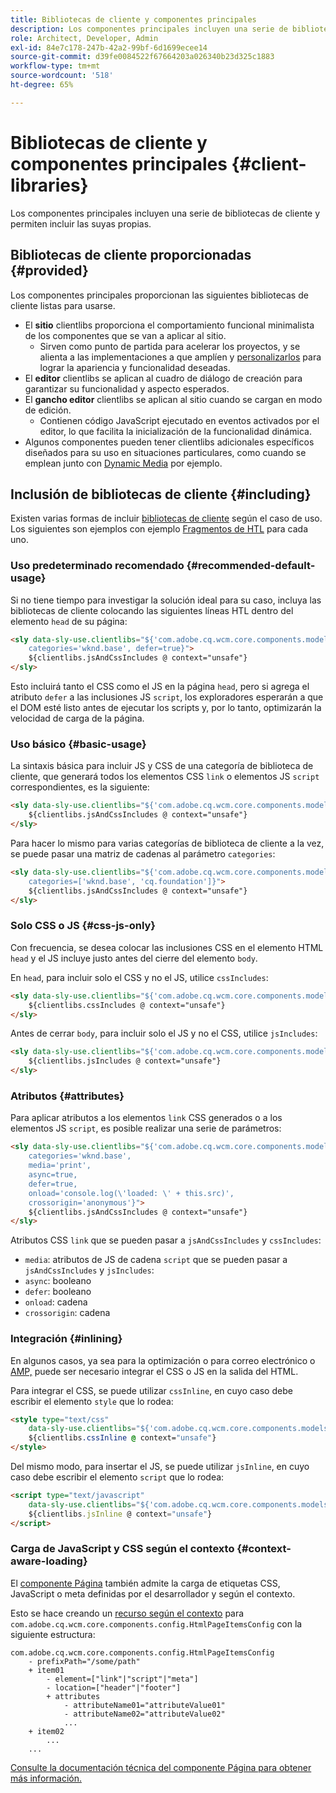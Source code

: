 ```yaml
---
title: Bibliotecas de cliente y componentes principales
description: Los componentes principales incluyen una serie de bibliotecas de cliente y permiten incluir las suyas propias.
role: Architect, Developer, Admin
exl-id: 84e7c178-247b-42a2-99bf-6d1699ecee14
source-git-commit: d39fe0084522f67664203a026340b23d325c1883
workflow-type: tm+mt
source-wordcount: '518'
ht-degree: 65%

---
```



# Bibliotecas de cliente y componentes principales {#client-libraries}

Los componentes principales incluyen una serie de bibliotecas de cliente y permiten incluir las suyas propias.

## Bibliotecas de cliente proporcionadas {#provided}

Los componentes principales proporcionan las siguientes bibliotecas de cliente listas para usarse.

* El **sitio** clientlibs proporciona el comportamiento funcional minimalista de los componentes que se van a aplicar al sitio.
   * Sirven como punto de partida para acelerar los proyectos, y se alienta a las implementaciones a que amplíen y [personalizarlos](/help/developing/customizing.md) para lograr la apariencia y funcionalidad deseadas.
* El **editor** clientlibs se aplican al cuadro de diálogo de creación para garantizar su funcionalidad y aspecto esperados.
* El **gancho editor** clientlibs se aplican al sitio cuando se cargan en modo de edición.
   * Contienen código JavaScript ejecutado en eventos activados por el editor, lo que facilita la inicialización de la funcionalidad dinámica.
* Algunos componentes pueden tener clientlibs adicionales específicos diseñados para su uso en situaciones particulares, como cuando se emplean junto con [Dynamic Media](/help/components/image.md#dynamic-media) por ejemplo.

## Inclusión de bibliotecas de cliente {#including}

Existen varias formas de incluir [bibliotecas de cliente](/help/developing/archetype/front-end.md#clientlibs) según el caso de uso. Los siguientes son ejemplos con ejemplo [Fragmentos de HTL](https://experienceleague.adobe.com/docs/experience-manager-htl/using/overview.html?lang=es) para cada uno.

### Uso predeterminado recomendado {#recommended-default-usage}

Si no tiene tiempo para investigar la solución ideal para su caso, incluya las bibliotecas de cliente colocando las siguientes líneas HTL dentro del elemento `head` de su página:

```html
<sly data-sly-use.clientlibs="${'com.adobe.cq.wcm.core.components.models.ClientLibraries' @
    categories='wknd.base', defer=true}">
    ${clientlibs.jsAndCssIncludes @ context="unsafe"}
</sly>
```

Esto incluirá tanto el CSS como el JS en la página `head`, pero si agrega el atributo `defer` a las inclusiones JS `script`, los exploradores esperarán a que el DOM esté listo antes de ejecutar los scripts y, por lo tanto, optimizarán la velocidad de carga de la página.

### Uso básico {#basic-usage}

La sintaxis básica para incluir JS y CSS de una categoría de biblioteca de cliente, que generará todos los elementos CSS `link` o elementos JS `script` correspondientes, es la siguiente:

```html
<sly data-sly-use.clientlibs="${'com.adobe.cq.wcm.core.components.models.ClientLibraries' @ categories='wknd.base'}">
    ${clientlibs.jsAndCssIncludes @ context="unsafe"}
</sly>
```

Para hacer lo mismo para varias categorías de biblioteca de cliente a la vez, se puede pasar una matriz de cadenas al parámetro `categories`:

```html
<sly data-sly-use.clientlibs="${'com.adobe.cq.wcm.core.components.models.ClientLibraries' @
    categories=['wknd.base', 'cq.foundation']}">
    ${clientlibs.jsAndCssIncludes @ context="unsafe"}
</sly>
```

### Solo CSS o JS {#css-js-only}

Con frecuencia, se desea colocar las inclusiones CSS en el elemento HTML `head` y el JS incluye justo antes del cierre del elemento `body`.

En `head`, para incluir solo el CSS y no el JS, utilice `cssIncludes`:

```html
<sly data-sly-use.clientlibs="${'com.adobe.cq.wcm.core.components.models.ClientLibraries' @ categories='wknd.base'}">
    ${clientlibs.cssIncludes @ context="unsafe"}
</sly>
```

Antes de cerrar `body`, para incluir solo el JS y no el CSS, utilice `jsIncludes`:

```html
<sly data-sly-use.clientlibs="${'com.adobe.cq.wcm.core.components.models.ClientLibraries' @ categories='wknd.base'}">
    ${clientlibs.jsIncludes @ context="unsafe"}
</sly>
```

### Atributos {#attributes}

Para aplicar atributos a los elementos `link` CSS generados o a los elementos JS `script`, es posible realizar una serie de parámetros:

```html
<sly data-sly-use.clientlibs="${'com.adobe.cq.wcm.core.components.models.ClientLibraries' @
    categories='wknd.base',
    media='print',
    async=true,
    defer=true,
    onload='console.log(\'loaded: \' + this.src)',
    crossorigin='anonymous'}">
    ${clientlibs.jsAndCssIncludes @ context="unsafe"}
</sly>
```

Atributos CSS `link` que se pueden pasar a `jsAndCssIncludes` y `cssIncludes`:

* `media`: atributos de JS de cadena `script` que se pueden pasar a `jsAndCssIncludes` y `jsIncludes`:
* `async`: booleano
* `defer`: booleano
* `onload`: cadena
* `crossorigin`: cadena

### Integración {#inlining}

En algunos casos, ya sea para la optimización o para correo electrónico o [AMP,](amp.md) puede ser necesario integrar el CSS o JS en la salida del HTML.

Para integrar el CSS, se puede utilizar `cssInline`, en cuyo caso debe escribir el elemento `style` que lo rodea:

```html
<style type="text/css"
    data-sly-use.clientlibs="${'com.adobe.cq.wcm.core.components.models.ClientLibraries' @ categories='wknd.base'}">
    ${clientlibs.cssInline @ context="unsafe"}
</style>
```

Del mismo modo, para insertar el JS, se puede utilizar `jsInline`, en cuyo caso debe escribir el elemento `script` que lo rodea:

```html
<script type="text/javascript"
    data-sly-use.clientlibs="${'com.adobe.cq.wcm.core.components.models.ClientLibraries' @ categories='wknd.base'}">
    ${clientlibs.jsInline @ context="unsafe"}
</script>
```

### Carga de JavaScript y CSS según el contexto {#context-aware-loading}

El [componente Página](/help/components/page.md) también admite la carga de etiquetas CSS, JavaScript o meta definidas por el desarrollador y según el contexto.

Esto se hace creando un [recurso según el contexto](context-aware-configs.md) para `com.adobe.cq.wcm.core.components.config.HtmlPageItemsConfig` con la siguiente estructura:

```text
com.adobe.cq.wcm.core.components.config.HtmlPageItemsConfig
    - prefixPath="/some/path"
    + item01
        - element=["link"|"script"|"meta"]
        - location=["header"|"footer"]
        + attributes
            - attributeName01="attributeValue01"
            - attributeName02="attributeValue02"
            ...
    + item02
        ...
    ...
```

[Consulte la documentación técnica del componente Página para obtener más información.](https://github.com/adobe/aem-core-wcm-components/tree/master/content/src/content/jcr_root/apps/core/wcm/components/page/v2/page#loading-of-context-aware-cssjs)
